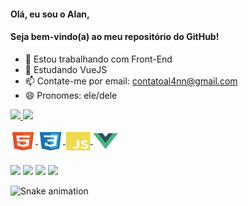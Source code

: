 #### Olá, eu sou o Alan,
#### Seja bem-vindo(a) ao meu repositório do GitHub!

- 🔭 Estou trabalhando com Front-End
- 🌱 Estudando VueJS
- 📫 Contate-me por email: contatoal4nn@gmail.com
- 😄 Pronomes: ele/dele

 <div>
  <a href="https://github.com/al4nn">
  <img height="180em" src="https://github-readme-stats.vercel.app/api?username=al4nn&show_icons=true&theme=radical&include_all_commits=true&count_private=true"/>
  <img height="180em" src="https://github-readme-stats.vercel.app/api/top-langs/?username=al4nn&layout=compact&langs_count=7&theme=radical"/>
</div>
  <div style="display: inline_block"><br>
  <img align="center" alt="al4nn-HTML" height="30" width="40" src="https://raw.githubusercontent.com/devicons/devicon/master/icons/html5/html5-original.svg">
  <img align="center" alt="al4nn-CSS" height="30" width="40" src="https://raw.githubusercontent.com/devicons/devicon/master/icons/css3/css3-original.svg">
  <img align="center" alt="al4nn-Js" height="30" width="40" src="https://raw.githubusercontent.com/devicons/devicon/master/icons/javascript/javascript-plain.svg">
  <img align="center" alt="al4nn-VueJS" height="30" width="40" src="https://raw.githubusercontent.com/devicons/devicon/master/icons/vuejs/vuejs-original.svg">
</div>
  
  ###
  
<div> 
  <a href="https://www.instagram.com/alann96_/" target="_blank"><img src="https://img.shields.io/badge/-Instagram-%23E4405F?style=for-the-badge&logo=instagram&logoColor=white" target="_blank"></a>
 	<a href="https://www.twitch.tv/c4recalive" target="_blank"><img src="https://img.shields.io/badge/Twitch-9146FF?style=for-the-badge&logo=twitch&logoColor=white" target="_blank"></a>
  <a href = "mailto:contatoal4nn@gmail.com"><img src="https://img.shields.io/badge/-Gmail-%23333?style=for-the-badge&logo=gmail&logoColor=white" target="_blank"></a>
  <a href="https://www.linkedin.com/in/alan-akira-sato-alves-7a18b01aa/" target="_blank"><img src="https://img.shields.io/badge/-LinkedIn-%230077B5?style=for-the-badge&logo=linkedin&logoColor=white" target="_blank"></a>  
 
  ![Snake animation](https://github.com/al4nn/al4nn/blob/output/github-contribution-grid-snake.svg)
 
</div>
